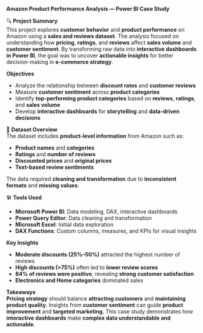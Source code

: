  **Amazon Product Performance Analysis — Power BI Case Study**

🔍 **Project Summary**  
This project explores **customer behavior** and **product performance** on Amazon using a **sales and reviews dataset**. The analysis focused on understanding how **pricing**, **ratings**, and **reviews** affect **sales volume** and **customer sentiment**. By transforming raw data into **interactive dashboards in Power BI**, the goal was to uncover **actionable insights** for better decision-making in **e-commerce strategy**.

 **Objectives**  
- Analyze the relationship between **discount rates** and **customer reviews**  
- Measure **customer sentiment** across **product categories**  
- Identify **top-performing product categories** based on **reviews**, **ratings**, and **sales volume**  
- Develop **interactive dashboards** for **storytelling** and **data-driven decisions**

📂 **Dataset Overview**  
The dataset includes **product-level information** from Amazon such as:  
- **Product names** and **categories**  
- **Ratings** and **number of reviews**  
- **Discounted prices** and **original prices**  
- **Text-based review sentiments**

The data required **cleaning and transformation** due to **inconsistent formats** and **missing values**.

🛠️ **Tools Used**  
- **Microsoft Power BI**: Data modeling, DAX, interactive dashboards  
- **Power Query Editor**: Data cleaning and transformation  
- **Microsoft Excel**: Initial data exploration  
- **DAX Functions**: Custom columns, measures, and KPIs for visual insights

 **Key Insights**  
- **Moderate discounts (25%–50%)** attracted the highest number of reviews  
- **High discounts (>75%)** often led to **lower review scores**  
- **84% of reviews were positive**, revealing **strong customer satisfaction**  
- **Electronics and Home categories** dominated sales

 **Takeaways**  
**Pricing strategy** should balance **attracting customers** and **maintaining product quality**. Insights from **customer sentiment** can guide **product improvement** and **targeted marketing**. This case study demonstrates how **interactive dashboards** make **complex data understandable and actionable**.
